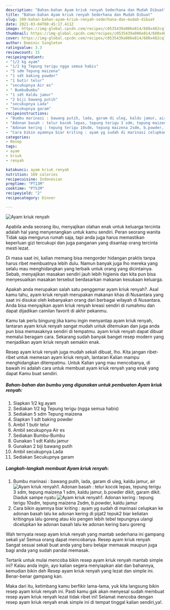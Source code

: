 ```yaml
---
description: "Bahan-bahan Ayam kriuk renyah Sederhana dan Mudah Dibuat"
title: "Bahan-bahan Ayam kriuk renyah Sederhana dan Mudah Dibuat"
slug: 209-bahan-bahan-ayam-kriuk-renyah-sederhana-dan-mudah-dibuat
date: 2021-03-04T08:45:17.411Z
image: https://img-global.cpcdn.com/recipes/c0535439a006e814/680x482cq70/ayam-kriuk-renyah-foto-resep-utama.jpg
thumbnail: https://img-global.cpcdn.com/recipes/c0535439a006e814/680x482cq70/ayam-kriuk-renyah-foto-resep-utama.jpg
cover: https://img-global.cpcdn.com/recipes/c0535439a006e814/680x482cq70/ayam-kriuk-renyah-foto-resep-utama.jpg
author: Dominic Singleton
ratingvalue: 3.3
reviewcount: 15
recipeingredient:
- "1/2 kg ayam"
- "1/2 kg Tepung terigu ngga semua habis"
- "5 sdm Tepung maizena"
- "1 sdt baking powder"
- "1 butir telur"
- "secukupnya Air es"
- " BumbuBumbu"
- "1 sdt Kaldu jamur"
- "2 biji bawang putih"
- "secukupnya Lada"
- "Secukupnya garam"
recipeinstructions:
- "Bumbu marinasi : bawang putih, lada, garam di uleg, kaldu jamur, air"
- "Adonan basah : telur kocok lepas, tepung terigu 3 sdm, tepung maizena 1 sdm, kaldu jamur, b.powder dikit, garam dikit. Diaduk sampe nyatu"
- "Adonan kering : tepung terigu 10sdm, tepung maizena 2sdm, b.powder, kaldu jamur"
- "Cara bikin ayamnya biar kriting : ayam yg sudah di marinasi celupkan ke adonan basah lalu ke adonan kering di pijat2 tepuk2 biar keliatan kritingnya lalu goreng atau klo pengen lebih tebel tepungnya ulangi dicelupkan ke adonan basah lalu ke adonan kering baru goreng"
categories:
- Resep
tags:
- ayam
- kriuk
- renyah

katakunci: ayam kriuk renyah 
nutrition: 169 calories
recipecuisine: Indonesian
preptime: "PT13M"
cooktime: "PT52M"
recipeyield: "2"
recipecategory: Dinner

---
```



![Ayam kriuk renyah](https://img-global.cpcdn.com/recipes/c0535439a006e814/680x482cq70/ayam-kriuk-renyah-foto-resep-utama.jpg)

Apabila anda seorang ibu, menyajikan olahan enak untuk keluarga tercinta adalah hal yang menyenangkan untuk kamu sendiri. Peran seorang  wanita Tidak saja mengurus rumah saja, tapi anda juga harus memastikan keperluan gizi tercukupi dan juga panganan yang disantap orang tercinta mesti lezat.

Di masa  saat ini, kalian memang bisa mengorder hidangan praktis tanpa harus ribet membuatnya lebih dulu. Namun banyak juga lho mereka yang selalu mau menghidangkan yang terbaik untuk orang yang dicintainya. Sebab, menyajikan masakan sendiri jauh lebih higienis dan kita pun bisa menyesuaikan masakan tersebut berdasarkan makanan kesukaan keluarga. 



Apakah anda merupakan salah satu penggemar ayam kriuk renyah?. Asal kamu tahu, ayam kriuk renyah merupakan makanan khas di Nusantara yang saat ini disukai oleh kebanyakan orang dari berbagai wilayah di Nusantara. Anda bisa menyajikan ayam kriuk renyah kreasi sendiri di rumahmu dan dapat dijadikan camilan favorit di akhir pekanmu.

Kamu tak perlu bingung jika kamu ingin menyantap ayam kriuk renyah, lantaran ayam kriuk renyah sangat mudah untuk ditemukan dan juga anda pun bisa memasaknya sendiri di tempatmu. ayam kriuk renyah dapat dibuat memalui beragam cara. Sekarang sudah banyak banget resep modern yang menjadikan ayam kriuk renyah semakin enak.

Resep ayam kriuk renyah juga mudah sekali dibuat, lho. Kita jangan ribet-ribet untuk memesan ayam kriuk renyah, lantaran Kalian mampu menghidangkan ditempatmu. Untuk Kalian yang mau mencobanya, di bawah ini adalah cara untuk membuat ayam kriuk renyah yang enak yang dapat Kamu buat sendiri.

<!--inarticleads1-->

##### Bahan-bahan dan bumbu yang digunakan untuk pembuatan Ayam kriuk renyah:

1. Siapkan 1/2 kg ayam
1. Sediakan 1/2 kg Tepung terigu (ngga semua habis)
1. Sediakan 5 sdm Tepung maizena
1. Siapkan 1 sdt baking powder
1. Ambil 1 butir telur
1. Ambil secukupnya Air es
1. Sediakan  Bumbu-Bumbu
1. Gunakan 1 sdt Kaldu jamur
1. Gunakan 2 biji bawang putih
1. Ambil secukupnya Lada
1. Sediakan Secukupnya garam




<!--inarticleads2-->

##### Langkah-langkah membuat Ayam kriuk renyah:

1. Bumbu marinasi : bawang putih, lada, garam di uleg, kaldu jamur, air
<img src="https://img-global.cpcdn.com/steps/ff48e31f2792d859/160x128cq70/ayam-kriuk-renyah-langkah-memasak-1-foto.jpg" alt="Ayam kriuk renyah">1. Adonan basah : telur kocok lepas, tepung terigu 3 sdm, tepung maizena 1 sdm, kaldu jamur, b.powder dikit, garam dikit. Diaduk sampe nyatu
<img src="https://img-global.cpcdn.com/steps/5db8e2dd3555a048/160x128cq70/ayam-kriuk-renyah-langkah-memasak-2-foto.jpg" alt="Ayam kriuk renyah">1. Adonan kering : tepung terigu 10sdm, tepung maizena 2sdm, b.powder, kaldu jamur
1. Cara bikin ayamnya biar kriting : ayam yg sudah di marinasi celupkan ke adonan basah lalu ke adonan kering di pijat2 tepuk2 biar keliatan kritingnya lalu goreng atau klo pengen lebih tebel tepungnya ulangi dicelupkan ke adonan basah lalu ke adonan kering baru goreng




Wah ternyata resep ayam kriuk renyah yang mantab sederhana ini gampang sekali ya! Semua orang dapat mencobanya. Resep ayam kriuk renyah Sangat sesuai sekali buat anda yang baru belajar memasak maupun juga bagi anda yang sudah pandai memasak.

Tertarik untuk mulai mencoba bikin resep ayam kriuk renyah mantab simple ini? Kalau anda ingin, ayo kalian segera menyiapkan alat dan bahannya, kemudian bikin deh Resep ayam kriuk renyah yang lezat dan simple ini. Benar-benar gampang kan. 

Maka dari itu, ketimbang kamu berfikir lama-lama, yuk kita langsung bikin resep ayam kriuk renyah ini. Pasti kamu gak akan menyesal sudah membuat resep ayam kriuk renyah lezat tidak ribet ini! Selamat mencoba dengan resep ayam kriuk renyah enak simple ini di tempat tinggal kalian sendiri,ya!.

